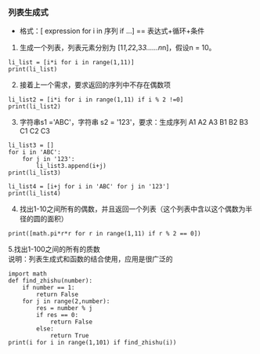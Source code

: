 ### 列表生成式

* 格式：[ expression for i in 序列 if …] == 表达式+循环+条件

1. 生成一个列表，列表元素分别为 [1*1,2*2,3*3……n*n]，假设n = 10。
```
li_list = [i*i for i in range(1,11)]
print(li_list)
```

2. 接着上一个需求，要求返回的序列中不存在偶数项
```
li_list2 = [i*i for i in range(1,11) if i % 2 !=0]
print(li_list2)
```

3. 字符串s1 ='ABC'，字符串 s2 = '123'，要求：生成序列 A1 A2 A3 B1 B2 B3 C1 C2 C3
```
li_list3 = []
for i in 'ABC':
    for j in '123':
        li_list3.append(i+j)
print(li_list3)

li_list4 = [i+j for i in 'ABC' for j in '123']
print(li_list4)
```

4. 找出1-10之间所有的偶数，并且返回一个列表（这个列表中含以这个偶数为半径的圆的面积）
```
print([math.pi*r*r for r in range(1,11) if r % 2 == 0])
```

5.找出1-100之间的所有的质数  
说明：列表生成式和函数的结合使用，应用是很广泛的
```
import math
def find_zhishu(number):
    if number == 1:
        return False
    for j in range(2,number):
        res = number % j
        if res == 0:
            return False
        else:
            return True
print(i for i in range(1,101) if find_zhishu(i))
```
